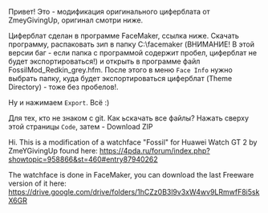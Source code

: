 Привет! Это - модификация оригинального циферблата от ZmeyGivingUp, оригинал смотри ниже.

Циферблат сделан в программе FaceMaker, ссылка ниже. Скачать программу, распаковать зип в папку C:\facemaker (ВНИМАНИЕ! В этой версии баг - если папка с программой содержит пробел, циферблат не будет экспортироваться!) и открыть в программе файл FossilMod_Redkin_grey.hfm.
После этого в меню `Face Info` нужно выбрать папку, куда будет экспортироваться циферблат (Theme Directory) - тоже без пробелов!.

Ну и нажимаем `Export`. Всё :)

Для тех, кто не знаком с git. Как ьскачать все файлы? Нажать сверху этой страницы `Code`, затем - Download ZIP

Hi. This is a modification of a watchface "Fossil" for Huawei Watch GT 2 by ZmeYGivingUp found here:
https://4pda.ru/forum/index.php?showtopic=958866&st=460#entry87940262

The watchface is done in FaceMaker, you can download the last Freeware version of it here:
https://drive.google.com/drive/folders/1hCZz0B3l9v3xW4wv9LRmwfF8i5skX6GR

